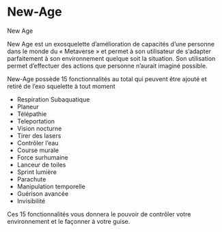 # New-Age


New Age


New Age est un exosquelette d’amélioration de capacités d’une personne dans le monde du « Metaverse » et permet à son utilisateur de s’adapter parfaitement à son environnement quelque soit la situation. 
Son utilisation permet d’effectuer des actions que personne n’aurait imaginé possible. 

New-Age possède 15 fonctionnalités au total qui peuvent être ajouté et retiré de l’exo squelette à tout moment 

- Respiration Subaquatique 
- Planeur 
- Télépathie 
- Teleportation 
- Vision nocturne 
- Tirer des lasers 
- Contrôler l’eau 
- Course murale 
- Force surhumaine 
- Lanceur de toiles 
- Sprint lumière 
- Parachute 
- Manipulation temporelle 
- Guérison avancée 
- Invisibilité 

Ces 15 fonctionnalités vous donnera le pouvoir de contrôler votre environnement et le façonner à votre guise.
